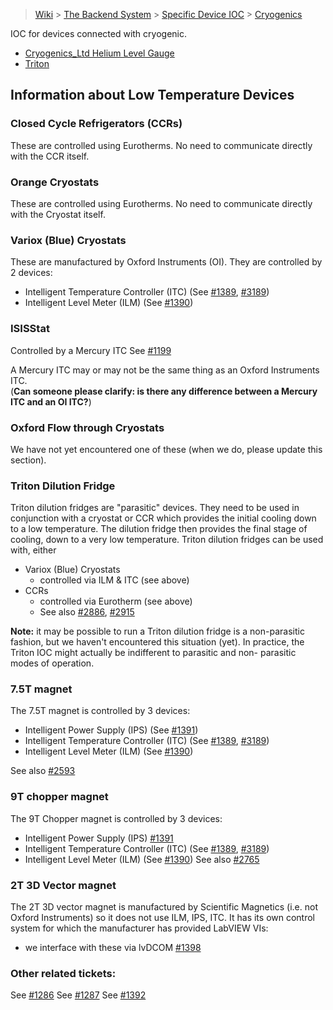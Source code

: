 > [Wiki](Home) > [The Backend System](The-Backend-System) > [Specific Device IOC](Specific-Device-IOC) > [Cryogenics](Cryogenics)

IOC for devices connected with cryogenic.

* [Cryogenics_Ltd Helium Level Gauge](Cryogenics-Ltd-Helium-Level-Gauge)
* [Triton](Triton)

## Information about Low Temperature Devices

### Closed Cycle Refrigerators (CCRs)
These are controlled using Eurotherms.  No need to communicate directly with the CCR itself.

### Orange Cryostats
These are controlled using Eurotherms.  No need to communicate directly with the Cryostat itself.

### Variox (Blue) Cryostats
These are manufactured by Oxford Instruments (OI).  They are controlled by 2 devices: 
   * Intelligent Temperature Controller (ITC) (See [#1389](https://github.com/ISISComputingGroup/IBEX/issues/1389), [#3189](https://github.com/ISISComputingGroup/IBEX/issues/3189))
   * Intelligent Level Meter (ILM) (See [#1390](https://github.com/ISISComputingGroup/IBEX/issues/1390))

### ISISStat
Controlled by a Mercury ITC
See [#1199](https://github.com/ISISComputingGroup/IBEX/issues/1199)

A Mercury ITC may or may not be the same thing as an Oxford Instruments ITC. <br>
(**Can someone please clarify: is there any difference between a Mercury ITC and an OI ITC?**)

### Oxford Flow through Cryostats
We have not yet encountered one of these (when we do, please update this section).

### Triton Dilution Fridge
Triton dilution fridges are "parasitic" devices.  They need to be used in conjunction with a cryostat or CCR which provides the initial cooling down to a low temperature.  The dilution fridge then provides the final stage of cooling, down to a very low temperature.  Triton dilution fridges can be used with, either
   * Variox (Blue) Cryostats
      - controlled via ILM & ITC (see above)
   * CCRs
      - controlled via Eurotherm (see above)
      - See also [#2886](https://github.com/ISISComputingGroup/IBEX/issues/2886), [#2915](https://github.com/ISISComputingGroup/IBEX/issues/2915)

**Note:** it may be possible to run a Triton dilution fridge is a non-parasitic fashion, but we haven't encountered this situation (yet).  In practice, the Triton IOC might actually be indifferent to parasitic and non-
parasitic modes of operation. 

### 7.5T magnet
The 7.5T magnet is controlled by 3 devices:
   * Intelligent Power Supply (IPS) (See [#1391](https://github.com/ISISComputingGroup/IBEX/issues/1391))
   * Intelligent Temperature Controller (ITC) (See [#1389](https://github.com/ISISComputingGroup/IBEX/issues/1389), [#3189](https://github.com/ISISComputingGroup/IBEX/issues/3189))
   * Intelligent Level Meter (ILM) (See [#1390](https://github.com/ISISComputingGroup/IBEX/issues/1390))

See also [#2593](https://github.com/ISISComputingGroup/IBEX/issues/2593)

### 9T chopper magnet 
The 9T Chopper magnet is controlled by 3 devices:
   * Intelligent Power Supply (IPS) [#1391](https://github.com/ISISComputingGroup/IBEX/issues/1391)
   * Intelligent Temperature Controller (ITC) (See [#1389](https://github.com/ISISComputingGroup/IBEX/issues/1389), [#3189](https://github.com/ISISComputingGroup/IBEX/issues/3189))
   * Intelligent Level Meter (ILM) (See [#1390](https://github.com/ISISComputingGroup/IBEX/issues/1390))
See also [#2765](https://github.com/ISISComputingGroup/IBEX/issues/2765)

### 2T 3D Vector magnet 
The 2T 3D vector magnet is manufactured by Scientific Magnetics (i.e. not Oxford Instruments) so it does not use ILM, IPS, ITC.  It has its own control system for which the manufacturer has provided LabVIEW VIs:
   * we interface with these via lvDCOM [#1398](https://github.com/ISISComputingGroup/IBEX/issues/1398)

### Other related tickets:
See [#1286](https://github.com/ISISComputingGroup/IBEX/issues/1286)
See [#1287](https://github.com/ISISComputingGroup/IBEX/issues/1287)
See [#1392](https://github.com/ISISComputingGroup/IBEX/issues/1392)
